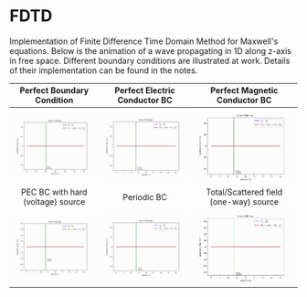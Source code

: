 # FDTD

Implementation of Finite Difference Time Domain Method for Maxwell's equations. 
Below is the animation of a wave propagating in 1D along z-axis in free space. Different boundary conditions are illustrated at work. Details of their implementation can be found in the notes. 


Perfect Boundary Condition | Perfect Electric Conductor BC | Perfect Magnetic Conductor BC
:-------------------------:|:-------------------------:|:-------------------------:
![](https://github.com/okhmat/FDTD/blob/main/1D_EyHx_mode_Perfect_BC.gif)  |  ![](https://github.com/okhmat/FDTD/blob/main/1D_EyHx_mode_PEC_BC.gif) | ![](https://github.com/okhmat/FDTD/blob/main/1D_EyHx_mode_PMC_BC.gif)
 PEC BC with hard (voltage) source  |  Periodic BC | Total/Scattered field (one-way) source
![](https://github.com/okhmat/FDTD/blob/main/1D_EyHx_mode_PEC_BC_hard_src.gif)  |  ![](https://github.com/okhmat/FDTD/blob/main/1D_EyHx_mode_Period_BC_1.gif) | ![](https://github.com/okhmat/FDTD/blob/main/1D_EyHx_mode_TF_SF_src.gif)
